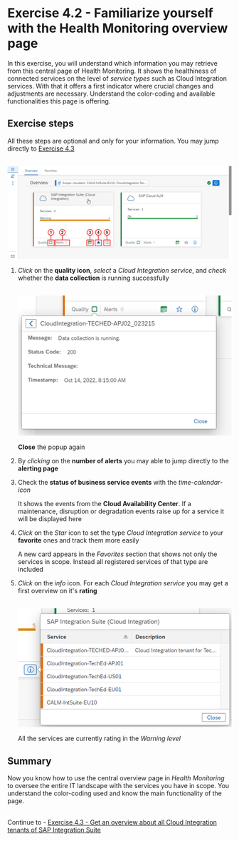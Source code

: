 # Exercise 4.2 - Familiarize yourself with the Health Monitoring overview page

In this exercise, you will understand which information you may retrieve from this central page of Health Monitoring. It shows the healthiness of connected services on the level of *service types* such as Cloud Integration services. With that it offers a first indicator where crucial changes and adjustments are necessary. Understand the color-coding and available functionalities this page is offering.


## Exercise steps

All these steps are optional and only for your information. You may jump directly to [Exercise 4.3](/exercises/ex4/ex43/)

<br>![](/exercises/ex4/images/HMOverviewpageDetails.png)

1. *Click* on the **quality icon**, *select* a *Cloud Integration service*, and *check* whether the **data collection** is running successfully

   <br>![](/exercises/ex4/images/HMDataQuality.png)
   
   **Close** the popup again

2. By *clicking* on the **number of alerts** you may able to jump directly to the **alerting page**

3. Check the **status of business service events** with the *time-calendar-icon*

    It shows the events from the **Cloud Availability Center**. If a maintenance, disruption or degradation events raise up for a service it will be displayed here

4. *Click* on the *Star* icon to set the type *Cloud Integration service* to your **favorite** ones and track them more easily

    A new card appears in the *Favorites* section that shows not only the services in scope. Instead all registered services of that type are included

5. *Click* on the *info* icon. For each *Cloud Integration service* you may get a first overview on it's **rating**

   <br>![](/exercises/ex4/images/HMOverviewCIRating.png)
   
   All the services are currently rating in the *Warning level*

## Summary

Now you know how to use the central overview page in *Health Monitoring* to oversee the entire IT landscape with the services you have in scope. You understand the color-coding used and know the main functionality of the page.

<br>Continue to - [Exercise 4.3 - Get an overview about all Cloud Integration tenants of SAP Integration Suite](/exercises/ex4/ex43/)
